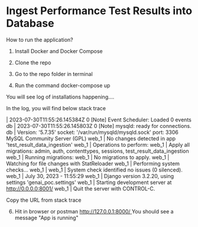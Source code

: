 # Ingest Performance Test Results into Database
How to run the application?

1. Install Docker and Docker Compose
   
3. Clone the repo

4. Go to the repo folder in terminal

5. Run the command docker-compose up

You will see log of installations happening....

In the log, you will find below stack trace

| 2023-07-30T11:55:26.145384Z 0 [Note] Event Scheduler: Loaded 0 events
db     | 2023-07-30T11:55:26.145803Z 0 [Note] mysqld: ready for connections.
db     | Version: '5.7.35'  socket: '/var/run/mysqld/mysqld.sock'  port: 3306  MySQL Community Server (GPL)
web_1  | No changes detected in app 'test_result_data_ingestion'
web_1  | Operations to perform:
web_1  |   Apply all migrations: admin, auth, contenttypes, sessions, test_result_data_ingestion
web_1  | Running migrations:
web_1  |   No migrations to apply.
web_1  | Watching for file changes with StatReloader
web_1  | Performing system checks...
web_1  | 
web_1  | System check identified no issues (0 silenced).
web_1  | July 30, 2023 - 11:55:29
web_1  | Django version 3.2.20, using settings 'genai_poc.settings'
web_1  | Starting development server at http://0.0.0.0:8001/
web_1  | Quit the server with CONTROL-C.


Copy the URL from stack trace

6. Hit in browser or postman [http://127.0.0.1:8000/ ](http://0.0.0.0:8001/)
  You should see a message "App is running"

